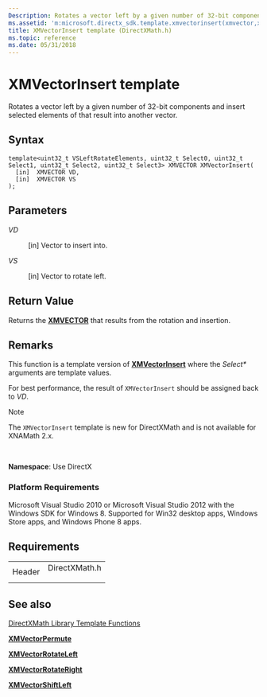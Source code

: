 ```yaml
---
Description: Rotates a vector left by a given number of 32-bit components and insert selected elements of that result into another vector.
ms.assetid: 'm:microsoft.directx_sdk.template.xmvectorinsert(xmvector,xmvector)'
title: XMVectorInsert template (DirectXMath.h)
ms.topic: reference
ms.date: 05/31/2018
---
```


# XMVectorInsert template

Rotates a vector left by a given number of 32-bit components and insert selected elements of that result into another vector.

## Syntax

``` syntax
template<uint32_t VSLeftRotateElements, uint32_t Select0, uint32_t Select1, uint32_t Select2, uint32_t Select3> XMVECTOR XMVectorInsert(
  [in]  XMVECTOR VD,
  [in]  XMVECTOR VS
);
```

## Parameters

<dl> <dt>

<span id="VD"></span><span id="vd"></span>*VD*
</dt> <dd>

\[in\] Vector to insert into.

</dd> <dt>

<span id="VS"></span><span id="vs"></span>*VS*
</dt> <dd>

\[in\] Vector to rotate left.

</dd> </dl>

## Return Value

Returns the [**XMVECTOR**](xmvector-data-type.md) that results from the rotation and insertion.

## Remarks

This function is a template version of [**XMVectorInsert**](/windows/win32/api/directxmath/nf-directxmath-xmvectorinsert) where the *Select\** arguments are template values.

For best performance, the result of `XMVectorInsert` should be assigned back to *VD*.

> [!Note]  
> The `XMVectorInsert` template is new for DirectXMath and is not available for XNAMath 2.x.

 

**Namespace**: Use DirectX

### Platform Requirements

Microsoft Visual Studio 2010 or Microsoft Visual Studio 2012 with the Windows SDK for Windows 8. Supported for Win32 desktop apps, Windows Store apps, and Windows Phone 8 apps.

## Requirements



|                   |                                                                                          |
|-------------------|------------------------------------------------------------------------------------------|
| Header<br/> | <dl> <dt>DirectXMath.h</dt> </dl> |



## See also

<dl> <dt>

[DirectXMath Library Template Functions](ovw-xnamath-templates.md)
</dt> <dt>

[**XMVectorPermute**](xmvectorpermute-template.md)
</dt> <dt>

[**XMVectorRotateLeft**](xmvectorrotateleft-template.md)
</dt> <dt>

[**XMVectorRotateRight**](xmvectorrotateright-template.md)
</dt> <dt>

[**XMVectorShiftLeft**](xmvectorshiftleft-template.md)
</dt> </dl>

 

 